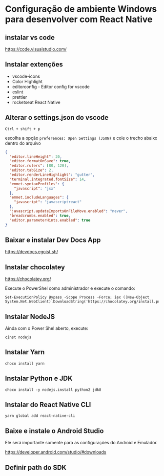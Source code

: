 # Configuração de ambiente Windows para desenvolver com React Native

## instalar vs code

https://code.visualstudio.com/

## Instalar extenções

- vscode-icons
- Color Highlight
- editorconfig - Editor config for vscode
- eslint
- prettier
- rocketseat React Native

## Alterar o settings.json do vscode

```
Ctrl + shift + p
```

escolha a opção `preferences: Open Settings (JSON)` e cole o trecho abaixo dentro do arquivo

```json
{
  "editor.lineHeight": 20,
  "editor.formatOnSave": true,
  "editor.rulers": [80, 120],
  "editor.tabSize": 2,
  "editor.renderLineHighlight": "gutter",
  "terminal.integrated.fontSize": 14,
  "emmet.syntaxProfiles": {
    "javascript": "jsx"
  },
  "emmet.includeLanguages": {
    "javascript": "javascriptreact"
  },
  "javascript.updateImportsOnFileMove.enabled": "never",
  "breadcrumbs.enabled": true,
  "editor.parameterHints.enabled": true
}
```

## Baixar e instalar Dev Docs App

https://devdocs.egoist.sh/

## Instalar chocolatey

https://chocolatey.org/

Execute o PowerShel como administrador e execute o comando:

```
Set-ExecutionPolicy Bypass -Scope Process -Force; iex ((New-Object System.Net.WebClient).DownloadString('https://chocolatey.org/install.ps1'))

```

## Instalar NodeJS

Ainda com o Power Shel aberto, execute:

```
cinst nodejs
```

## Instalar Yarn

```
choco install yarn
```

## Instalar Python e JDK

```
choco install -y nodejs.install python2 jdk8
```

## Instalar do React Native CLI

```
yarn global add react-native-cli
```

## Baixe e instale o Android Studio

Ele será importante somente para as configurações do Android e Emulador.

https://developer.android.com/studio/#downloads

## Definir path do SDK
